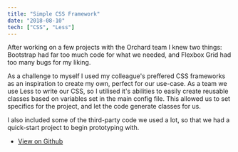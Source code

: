 ```yaml
---
title: "Simple CSS Framework"
date: "2018-08-10"
tech: ["CSS", "Less"]
---
```


After working on a few projects with the Orchard team I knew two things: Bootstrap had far too much code for what we needed, and Flexbox Grid had too many bugs for my liking.

As a challenge to myself I used my colleague's preffered CSS frameworks as an inspiration to create my own, perfect for our use-case. As a team we use Less to write our CSS, so I utilised it's abilities to easily create reusable classes based on variables set in the main config file. This allowed us to set specifics for the project, and let the code generate classes for us.

I also included some of the third-party code we used a lot, so that we had a quick-start project to begin prototyping with.

- [View on Github](https://github.com/JoAlfie/Orchard-CSS-Framework)

